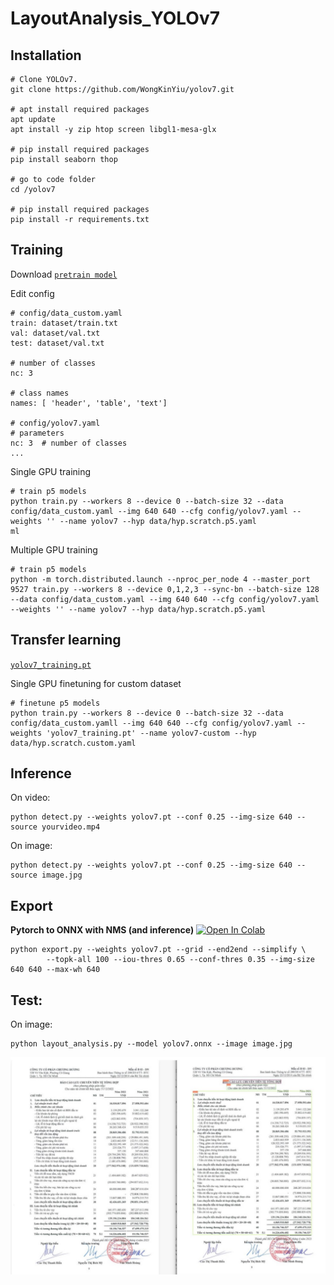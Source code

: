 # LayoutAnalysis_YOLOv7

## Installation

``` shell
# Clone YOLOv7.
git clone https://github.com/WongKinYiu/yolov7.git

# apt install required packages
apt update
apt install -y zip htop screen libgl1-mesa-glx

# pip install required packages
pip install seaborn thop

# go to code folder
cd /yolov7

# pip install required packages
pip install -r requirements.txt
```

</details>

## Training
Download [`pretrain model`](https://github.com/WongKinYiu/yolov7#performance)

Edit config

``` shell
# config/data_custom.yaml
train: dataset/train.txt
val: dataset/val.txt 
test: dataset/val.txt  

# number of classes
nc: 3

# class names
names: [ 'header', 'table', 'text']

# config/yolov7.yaml
# parameters
nc: 3  # number of classes
...
```

Single GPU training

``` shell
# train p5 models
python train.py --workers 8 --device 0 --batch-size 32 --data config/data_custom.yaml --img 640 640 --cfg config/yolov7.yaml --weights '' --name yolov7 --hyp data/hyp.scratch.p5.yaml
ml
```

Multiple GPU training

``` shell
# train p5 models
python -m torch.distributed.launch --nproc_per_node 4 --master_port 9527 train.py --workers 8 --device 0,1,2,3 --sync-bn --batch-size 128 --data config/data_custom.yaml --img 640 640 --cfg config/yolov7.yaml --weights '' --name yolov7 --hyp data/hyp.scratch.p5.yaml

```

## Transfer learning

[`yolov7_training.pt`](https://github.com/WongKinYiu/yolov7/releases/download/v0.1/yolov7_training.pt)

Single GPU finetuning for custom dataset

``` shell
# finetune p5 models
python train.py --workers 8 --device 0 --batch-size 32 --data config/data_custom.yamll --img 640 640 --cfg config/yolov7.yaml --weights 'yolov7_training.pt' --name yolov7-custom --hyp data/hyp.scratch.custom.yaml

```

## Inference

On video:
``` shell
python detect.py --weights yolov7.pt --conf 0.25 --img-size 640 --source yourvideo.mp4
```

On image:
``` shell
python detect.py --weights yolov7.pt --conf 0.25 --img-size 640 --source image.jpg
```

## Export

**Pytorch to ONNX with NMS (and inference)** <a href="https://colab.research.google.com/github/WongKinYiu/yolov7/blob/main/tools/YOLOv7onnx.ipynb"><img src="https://colab.research.google.com/assets/colab-badge.svg" alt="Open In Colab"></a>
```shell
python export.py --weights yolov7.pt --grid --end2end --simplify \
        --topk-all 100 --iou-thres 0.65 --conf-thres 0.35 --img-size 640 640 --max-wh 640
```
## Test:
On image:
``` shell
python layout_analysis.py --model yolov7.onnx --image image.jpg
```
![alt](https://github.com/duyquang392/LayoutAnalysis_YOLov7/blob/main/doc/demo.jpg)
